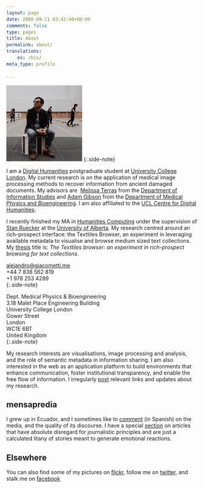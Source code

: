 ```yaml
---
layout: page
date: 2008-09-11 03:42:40+00:00
comments: false
type: pages
title: About
permalink: about/
translations:
    es: /bio/
meta_type: profile

---
```


![portrait][portrait] 
{:.side-note}

I am a [Digital Humanities][] postgraduate student at [University College
London][]. My current research is on the application of medical image
processing methods to recover information from ancient damaged documents. My
advisors are  [Melissa Terras][] from the [Department of Information
Studies][] and [Adam Gibson][] from the [Department of Medical Physics and
Bioengineering][]. I am also affiliated to the [UCL Centre for Digital
Humanities][].

I recently finished my MA in [Humanities Computing][] under the supervision of
[Stan Ruecker][] at the [University of Alberta][].  My research centred around
an rich-prospect interface: the Texttiles Browser, an experiment in leveraging
available metadata to visualise and browse medium sized text collections. My
[thesis][] title is: *The Texttiles browser: an experiment in rich-prospect
browsing for text collections*.

[alejandro@giacometti.me](mailto:alejandro.giacometti.me)  
+44 7 838 562 819  
+1 978 253 4289  
{:.side-note}

Dept. Medical Physics & Bioengineering  
3.18 Malet Place Engineering Building  
University College London  
Gower Street  
London  
WC1E 6BT  
United Kingdom  
{:.side-note}

My research interests are visualisations, image processing and analysis, and
the role of semantic metadata in information sharing. I am also interested in
the web as an application platform to build environments that enhance
communication, foster institutional transparency, and enable the free flow of
information. I irregularly [post][] relevant links and updates about my
research.


## mensapredia ##

I grew up in Ecuador, and I sometimes like to [comment][] (in Spanish)
on the media, and the quality of its discourse. I have a special
[section][] on articles that have absolute disregard for journalistic
principles and are just a calculated litany of stories meant to generate
emotional reactions.

## Elsewhere ##

You can also find some of my pictures on [flickr][], follow me on
[twitter][], and stalk me on [facebook][]

[portrait]: /images/portrait.jpeg
[Digital Humanities]: http://en.wikipedia.org/wiki/Digital_humanities "Digital Humanities"
[University College London]: http://www.ucl.ac.uk
[Melissa Terras]: http://www.ucl.ac.uk/infostudies/melissa-terras/
[Department of Information Studies]: http://www.infostudies.ucl.ac.uk/
[Adam Gibson]: http://www.ucl.ac.uk/medphys/staff/people/agibson/www/index
[Department of Medical Physics and Bioengineering]: http://www.ucl.ac.uk/medphys/
[UCL Centre for Digital Humanities]: http://www.ucl.ac.uk/dh/
[Humanities Computing]: http://huco.ualberta.ca/
[Stan Ruecker]: http://www.ualberta.ca/~sruecker/
[University of Alberta]: http://www.ualberta.ca
[thesis]: http://repository.library.ualberta.ca/dspace/handle/10048/437
[post]: category/blog.html "Blog"
[comment]: category/mensapredia.html "Mensa Predia"
[section]: category/periodismo_sensacionalista.html "Periodismo Sensacionalista"
[flickr]: http://www.flickr.com/photos/janrito/
[twitter]: http://twitter.com/janrito
[facebook]: http://www.facebook.com/alejandro.giacometti

